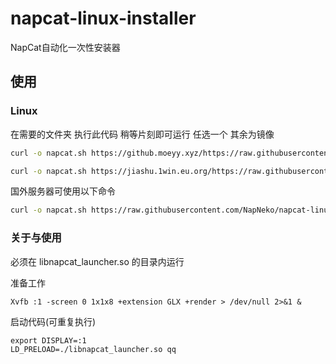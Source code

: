 # napcat-linux-installer
NapCat自动化一次性安装器
## 使用
### Linux
在需要的文件夹 执行此代码 稍等片刻即可运行 任选一个 其余为镜像

```bash
curl -o napcat.sh https://github.moeyy.xyz/https://raw.githubusercontent.com/NapNeko/napcat-linux-installer/refs/heads/main/install.sh && sudo bash napcat.sh
```

```bash
curl -o napcat.sh https://jiashu.1win.eu.org/https://raw.githubusercontent.com/NapNeko/napcat-linux-installer/refs/heads/main/install.sh && sudo bash napcat.sh
```

国外服务器可使用以下命令
```bash
curl -o napcat.sh https://raw.githubusercontent.com/NapNeko/napcat-linux-installer/refs/heads/main/install.sh && sudo bash napcat.sh
```
### 关于与使用
必须在 libnapcat_launcher.so 的目录内运行

准备工作
```
Xvfb :1 -screen 0 1x1x8 +extension GLX +render > /dev/null 2>&1 &
```
启动代码(可重复执行)
```
export DISPLAY=:1
LD_PRELOAD=./libnapcat_launcher.so qq
```
